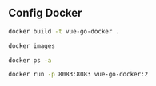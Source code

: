 

## Config Docker
```bash
docker build -t vue-go-docker .
```

```bash
docker images
```

```bash
docker ps -a
```

```bash
docker run -p 8083:8083 vue-go-docker:2
```
